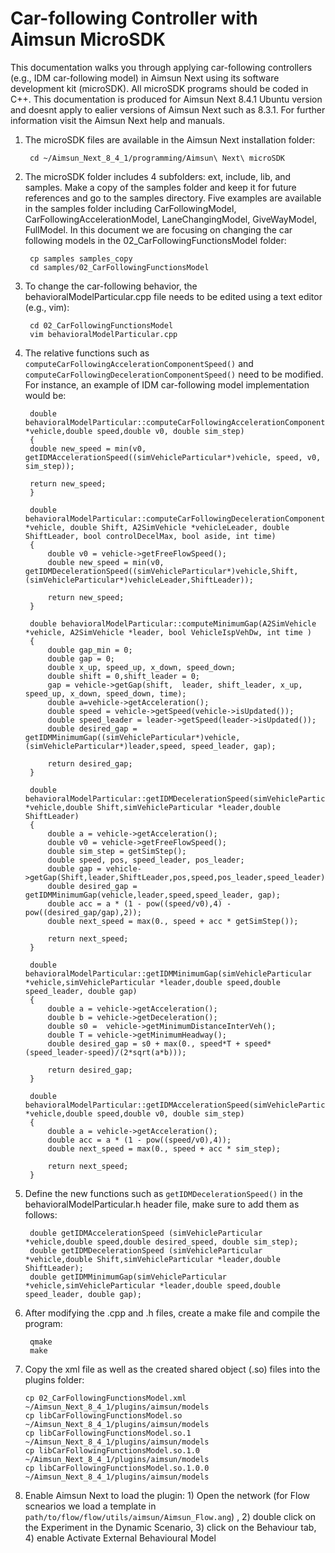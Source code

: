 # Car-following Controller with Aimsun MicroSDK

This documentation walks you through applying car-following controllers (e.g., IDM car-following model) in Aimsun Next using its software development kit (microSDK). All microSDK programs should be coded in C++. This documentation is produced for Aimsun Next 8.4.1 Ubuntu version and doesnt apply to ealier versions of Aimsun Next such as 8.3.1. For further information visit the Aimsun Next help and manuals.

1. The microSDK files are available in the Aimsun Next installation folder:
        
        cd ~/Aimsun_Next_8_4_1/programming/Aimsun\ Next\ microSDK

2. The microSDK folder includes 4 subfolders: ext, include, lib, and samples. Make a copy of the samples folder and keep it for future references and go to the samples directory. Five examples are available in the samples folder including CarFollowingModel, CarFollowingAccelerationModel, LaneChangingModel, GiveWayModel, FullModel. In this document we are focusing on changing the car following models in the 02_CarFollowingFunctionsModel folder: 

        cp samples samples_copy
        cd samples/02_CarFollowingFunctionsModel

3. To change the car-following behavior, the behavioralModelParticular.cpp file needs to be edited using a text editor (e.g., vim):

        cd 02_CarFollowingFunctionsModel
        vim behavioralModelParticular.cpp 

4. The relative functions such as `computeCarFollowingAccelerationComponentSpeed()` and  `computeCarFollowingDecelerationComponentSpeed()` need to be modified. For instance, an example of IDM car-following model implementation would be:

        double behavioralModelParticular::computeCarFollowingAccelerationComponentSpeed(A2SimVehicle *vehicle,double speed,double v0, double sim_step)
        {
        double new_speed = min(v0, getIDMAccelerationSpeed((simVehicleParticular*)vehicle, speed, v0, sim_step));

        return new_speed;
        }

        double behavioralModelParticular::computeCarFollowingDecelerationComponentSpeed(A2SimVehicle *vehicle, double Shift, A2SimVehicle *vehicleLeader, double ShiftLeader, bool controlDecelMax, bool aside, int time)
        {
            double v0 = vehicle->getFreeFlowSpeed();
            double new_speed = min(v0, getIDMDecelerationSpeed((simVehicleParticular*)vehicle,Shift,(simVehicleParticular*)vehicleLeader,ShiftLeader));
 
            return new_speed;
        }

        double behavioralModelParticular::computeMinimumGap(A2SimVehicle *vehicle, A2SimVehicle *leader, bool VehicleIspVehDw, int time )
        {
            double gap_min = 0;
            double gap = 0;
            double x_up, speed_up, x_down, speed_down;
            double shift = 0,shift_leader = 0;
            gap = vehicle->getGap(shift,  leader, shift_leader, x_up, speed_up, x_down, speed_down, time);
            double a=vehicle->getAcceleration();
            double speed = vehicle->getSpeed(vehicle->isUpdated());
            double speed_leader = leader->getSpeed(leader->isUpdated());
            double desired_gap = getIDMMinimumGap((simVehicleParticular*)vehicle,(simVehicleParticular*)leader,speed, speed_leader, gap);

            return desired_gap;
        }

        double behavioralModelParticular::getIDMDecelerationSpeed(simVehicleParticular *vehicle,double Shift,simVehicleParticular *leader,double ShiftLeader)
        {
            double a = vehicle->getAcceleration();
            double v0 = vehicle->getFreeFlowSpeed();
            double sim_step = getSimStep();
            double speed, pos, speed_leader, pos_leader;
            double gap = vehicle->getGap(Shift,leader,ShiftLeader,pos,speed,pos_leader,speed_leader);
            double desired_gap = getIDMMinimumGap(vehicle,leader,speed,speed_leader, gap);
            double acc = a * (1 - pow((speed/v0),4) - pow((desired_gap/gap),2));
            double next_speed = max(0., speed + acc * getSimStep());

            return next_speed;
        }

        double behavioralModelParticular::getIDMMinimumGap(simVehicleParticular *vehicle,simVehicleParticular *leader,double speed,double speed_leader, double gap)
        {
            double a = vehicle->getAcceleration();
            double b = vehicle->getDeceleration();
            double s0 =  vehicle->getMinimumDistanceInterVeh();
            double T = vehicle->getMinimumHeadway();
            double desired_gap = s0 + max(0., speed*T + speed*(speed_leader-speed)/(2*sqrt(a*b)));

            return desired_gap;
        }

        double behavioralModelParticular::getIDMAccelerationSpeed(simVehicleParticular *vehicle,double speed,double v0, double sim_step)
        {
            double a = vehicle->getAcceleration();
            double acc = a * (1 - pow((speed/v0),4));
            double next_speed = max(0., speed + acc * sim_step);

            return next_speed;
        }
5. Define the new functions such as `getIDMDecelerationSpeed()` in the behavioralModelParticular.h header file, make sure to add them as follows:

        double getIDMAccelerationSpeed (simVehicleParticular *vehicle,double speed,double desired_speed, double sim_step);
        double getIDMDecelerationSpeed (simVehicleParticular *vehicle,double Shift,simVehicleParticular *leader,double ShiftLeader);
        double getIDMMinimumGap(simVehicleParticular *vehicle,simVehicleParticular *leader,double speed,double speed_leader, double gap);

5. After modifying the .cpp and .h files, create a make file and compile the program:

        qmake
        make
        
6.  Copy the xml file as well as the created shared object (.so) files into the plugins folder:
        
        cp 02_CarFollowingFunctionsModel.xml ~/Aimsun_Next_8_4_1/plugins/aimsun/models
        cp libCarFollowingFunctionsModel.so ~/Aimsun_Next_8_4_1/plugins/aimsun/models
        cp libCarFollowingFunctionsModel.so.1 ~/Aimsun_Next_8_4_1/plugins/aimsun/models
        cp libCarFollowingFunctionsModel.so.1.0 ~/Aimsun_Next_8_4_1/plugins/aimsun/models
        cp libCarFollowingFunctionsModel.so.1.0.0 ~/Aimsun_Next_8_4_1/plugins/aimsun/models


7. Enable Aimsun Next to load the plugin: 1) Open the network (for Flow scnearios we load a template in `path/to/flow/flow/utils/aimsun/Aimsun_Flow.ang`) , 2) double click on the Experiment in the Dynamic Scenario, 3) click on the Behaviour tab, 4) enable Activate External Behavioural Model
